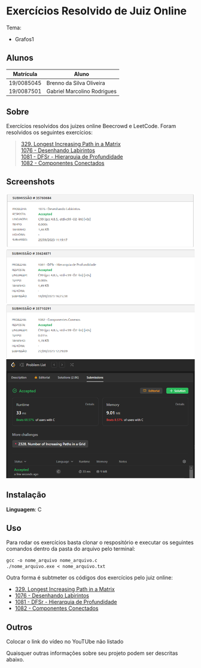 # Exercícios Resolvido de Juiz Online

Tema:

- Grafos1

## Alunos

| Matrícula  | Aluno                       |
| ---------- | --------------------------- |
| 19/0085045 | Brenno da Silva Oliveira    |
| 19/0087501 | Gabriel Marcolino Rodrigues |

## Sobre

Exercícios resolvidos dos juizes online Beecrowd e LeetCode. Foram resolvidos os seguintes exercícios:

> [329. Longest Increasing Path in a Matrix](https://leetcode.com/problems/longest-increasing-path-in-a-matrix/description/)<br>
> [1076 - Desenhando Labirintos](https://www.beecrowd.com.br/repository/UOJ_1076.html)<br>
> [1081 - DFSr - Hierarquia de Profundidade](https://www.beecrowd.com.br/repository/UOJ_1081.html)<br>
> [1082 - Componentes Conectados](https://www.beecrowd.com.br/repository/UOJ_1082.html)

## Screenshots

![1076 - Desenhando Labirintos](1076/1076.png)
![1081 - DFSr - Hierarquia de Profundidade](1081/1081.png)
![1082 - Componentes Conexos](1082/1082.png)
![329. Longest Increasing Path in a Matrix](329/329.png)

## Instalação

**Linguagem**: C

## Uso

Para rodar os exercícios basta clonar o respositório e executar os seguintes comandos dentro da pasta do arquivo pelo terminal:

    gcc -o nome_arquivo nome_arquivo.c
    ./nome_arquivo.exe < nome_arquivo.txt

Outra forma é subtmeter os códigos dos exercícios pelo juiz online:

- [329. Longest Increasing Path in a Matrix](https://leetcode.com/problems/longest-increasing-path-in-a-matrix/description/)
- [1076 - Desenhando Labirintos](https://www.beecrowd.com.br/judge/pt/problems/view/1076)
- [1081 - DFSr - Hierarquia de Profundidade](https://www.beecrowd.com.br/judge/pt/problems/view/1081)
- [1082 - Componentes Conectados](https://www.beecrowd.com.br/judge/pt/problems/view/1082)

## Outros

Colocar o link do vídeo no YouTUbe não listado

Quaisquer outras informações sobre seu projeto podem ser descritas abaixo.
